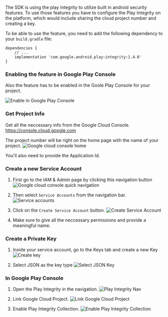 The SDK is using the play integrity to utilize built in android security features. To use those features you have to configure the Play Integrity on the platform, which would include sharing the cloud project number and creating a key.

To be able to use the feature, you need to add the following dependency to your `build.gradle` file:

```
dependencies {
	// ...
	implementation 'com.google.android.play:integrity:1.4.0'
}
```

### Enabling the feature in Google Play Console

Also the feature has to be enabled in the Goole Play Console for your project.

![Enable in Google Play Console](images/android/google_enable_play_integrity.png)

### Get Project Info

Get all the neccessary info from the Google Cloud Console. <https://console.cloud.google.com>

The project number will be right on the home page with the name of your project.
![Google cloud console home](images/android/google_cloud_console_home.png)

You'll also need to provide the Application Id.

### Create a new Service Account

1. First go to the IAM & Admin page by clicking this navigation button
![Google cloud console quick navigation](images/android/google_cloud_console_home.png)

2. Then select `Service Accounts` from the navigation bar.
![Service accounts](images/android/google_cloud_iam_service_accounts.png)

3. Click on the `Create Service Account` button.
![Create Service Account](images/android/create_service_account.png)

4. Make sure to give all the neccessary permissions and provide a meaningful name.

### Create a Private Key

1. Inside your service account, go to the Keys tab and create a new Key
![Create key](images/android/google_cloud_service_account_key.png)

2. Select JSON as the key type
![Select JSON Key](images/android/google_cloud_service_create_key.png)

### In Google Play Console

1. Open the Play Integrity in the navigation.
![Play Integrity Nav](images/android/play_integrity_nav.png)

2. Link Google Cloud Project.
![Link Google Cloud Project](images/android/link_play_integrity_project.png)

3. Enable Play Integrity Collection.
![Enable Play Integrity Collection](images/android/enable_play_integrity_collection.png)


